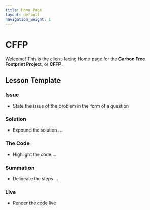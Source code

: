```yaml
---
title: Home Page
layout: default
navigation_weight: 1
---
```

# CFFP

Welcome! This is the client-facing Home page for the **Carbon Free Footprint Project**, or **CFFP**.

## Lesson Template

### Issue

- State the issue of the problem in the form of a question

### Solution

- Expound the solution ...

### The Code

- Highlight the code ...

### Summation

- Delineate the steps ...

### Live

- Render the code live
